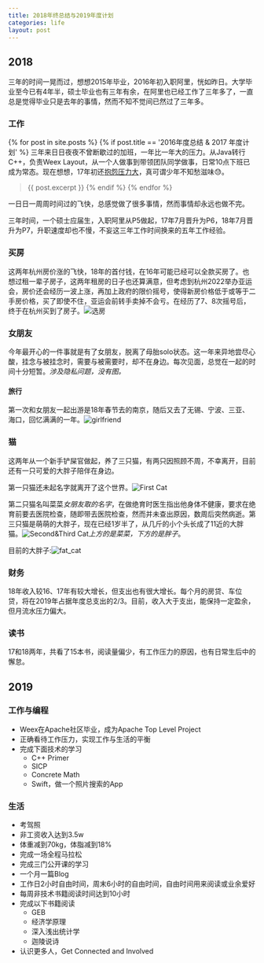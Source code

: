 ```yaml
---
title: 2018年终总结与2019年度计划
categories: life
layout: post
---
```



## 2018
三年的时间一晃而过，想想2015年毕业，2016年初入职阿里，恍如昨日。大学毕业至今已有4年半，硕士毕业也有三年有余，在阿里也已经工作了三年多了，一直总是觉得毕业只是去年的事情，然而不知不觉间已然过了三年多。

### 工作
{% for post in site.posts %}
    {% if post.title == '2016年度总结 & 2017 年度计划' %}
三年来日日夜夜不曾断歇过的加班，一年比一年大的压力。从Java转行C++，负责Weex Layout，从一个人做事到带领团队同学做事，日常10点下班已成为常态。现在想想，17年初还[抱怨压力大]({{post.url}})，真可谓少年不知愁滋味:sweat:。

>{{ post.excerpt }}
    {% endif %}
{% endfor %}

一日日一周周时间过的飞快，总感觉做了很多事情，然而事情却永远也做不完。

三年时间，一个硕士应届生，入职阿里从P5做起，17年7月晋升为P6，18年7月晋升为P7，升职速度却也不慢，不妄这三年工作时间换来的五年工作经验。

### 买房
这两年杭州房价涨的飞快，18年的首付钱，在16年可能已经可以全款买房了。也想过租一辈子房子，这两年租房的日子也还算满意，但考虑到杭州2022举办亚运会，房价还会经历一波上涨，再加上政府的限价摇号，使得新房价格低于或等于二手房价格，买了即使不住，亚运会前转手卖掉不会亏。在经历了7、8次摇号后，终于在杭州买到了房子。![选房](/assets/img/2019-01-05/home_paper.jpg)

### 女朋友
今年最开心的一件事就是有了女朋友，脱离了母胎solo状态。这一年来异地尝尽心酸，挂念与被挂念时，需要与被需要时，却不在身边。每次见面，总觉在一起的时间十分短暂。*涉及隐私问题，没有图。*

#### 旅行
第一次和女朋友一起出游是18年春节去的南京，随后又去了无锡、宁波、三亚、海口，回忆满满的一年。![girlfriend](/assets/img/2019-01-05/girlfriend.jpg)

### 猫
这两年从一个新手铲屎官做起，养了三只猫，有两只因照顾不周，不幸离开，目前还有一只可爱的大胖子陪伴在身边。

第一只猫还未起名字就离开了这个世界。![First Cat](/assets/img/2019-01-05/first_cat.jpg)

第二只猫名叫菜菜*女朋友取的名字*，在做绝育时医生指出他身体不健康，要求在绝育前要去医院检查，随即带去医院检查，然而并未查出原因，数周后突然病逝。第三只猫是萌萌的大胖子，现在已经1岁半了，从几斤的小个头长成了11近的大胖猫。![Second&Third Cat](/assets/img/2019-01-05/second_third.jpg)*上方的是菜菜，下方的是胖子*。

目前的大胖子:![fat_cat](/assets/img/2019-01-05/fat_cat.jpg)

### 财务
18年收入较16、17年有较大增长，但支出也有很大增长。每个月的房贷、车位贷，将在2019年占据年度总支出的2/3。目前，收入大于支出，能保持一定盈余，但月流水压力偏大。

### 读书
17和18两年，共看了15本书，阅读量偏少，有工作压力的原因，也有日常生后中的懈怠。

## 2019
### 工作与编程
* Weex在Apache社区毕业，成为Apache Top Level Project
* 正确看待工作压力，实现工作与生活的平衡
* 完成下面技术的学习
    * C++ Primer
    * SICP
    * Concrete Math
    * Swift，做一个照片搜索的App

### 生活
* 考驾照
* 非工资收入达到3.5w
* 体重减到70kg，体脂减到18%
* 完成一场全程马拉松
* 完成三门公开课的学习
* 一个月一篇Blog
* 工作日2小时自由时间，周末6小时的自由时间，自由时间用来阅读或业余爱好
* 每周非技术书籍阅读时间达到10小时
* 完成以下书籍阅读
    * GEB
    * 经济学原理
    * 深入浅出统计学
    * 迦陵说诗
* 认识更多人，Get Connected and Involved